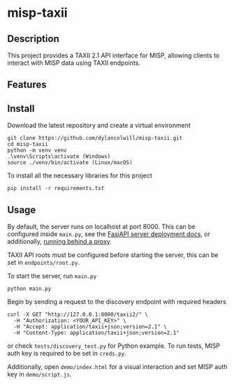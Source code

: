 # misp-taxii

## Description

This project provides a TAXII 2.1 API interface for MISP, allowing clients to interact with MISP data using TAXII endpoints.

## Features

## Install
Download the latest repository and create a virtual environment
```
git clone https://github.com/dylancolwill/misp-taxii.git
cd misp-taxii
python -m venv venv
.\venv\Scripts\activate (Windows)
source ./venv/bin/activate (Linux/macOS)
```

To install all the necessary libraries for this project
```
pip install -r requirements.txt
```

## Usage
By default, the server runs on localhost at port 8000. This can be configured inside `main.py`, see the [FasiAPI server deployment docs](https://fastapi.tiangolo.com/deployment/manually/#run-the-server-program), or additionally, [running behind a proxy](https://fastapi.tiangolo.com/ja/advanced/behind-a-proxy/).


TAXII API roots must be configured before starting the server, this can be set in `endpoints/root.py`.


To start the server, run `main.py`
```
python main.py
```


Begin by sending a request to the discovery endpoint with required headers
```
curl -X GET "http://127.0.0.1:8000/taxii2/" \
  -H "Authorization: <YOUR_API_KEY>" \
  -H "Accept: application/taxii+json;version=2.1" \
  -H "Content-Type: application/taxii+json;version=2.1"
```
or check `tests/discovery_test.py` for Python example. To run tests, MISP auth key is required to be set in `creds.py`.


Additionally, open `demo/index.html` for a visual interaction and set MISP auth key in `demo/script.js`.